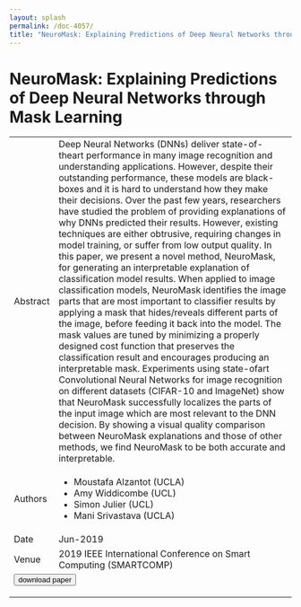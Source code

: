```yaml
---
layout: splash
permalink: /doc-4057/
title: "NeuroMask: Explaining Predictions of Deep Neural Networks through Mask Learning"
---
```


# NeuroMask: Explaining Predictions of Deep Neural Networks through Mask Learning

<table>
    <tbody>
    <tr>
        <td>Abstract</td>
        <td>Deep Neural Networks (DNNs) deliver state-of-theart performance in many image recognition and understanding applications. However, despite their outstanding performance, these models are black-boxes and it is hard to understand how they make their decisions. Over the past few years, researchers have studied the problem of providing explanations of why DNNs predicted their results. However, existing techniques are either obtrusive, requiring changes in model training, or suffer from low output quality. In this paper, we present a novel method, NeuroMask, for generating an interpretable explanation of classification model results. When applied to image classification models, NeuroMask identifies the image parts that are most important to classifier results by applying a mask that hides/reveals different parts of the image, before feeding it back into the model. The mask values are tuned by minimizing a properly designed cost function that preserves the classification result and encourages producing an interpretable mask. Experiments using state-ofart Convolutional Neural Networks for image recognition on different datasets (CIFAR-10 and ImageNet) show that NeuroMask successfully localizes the parts of the input image which are most relevant to the DNN decision. By showing a visual quality comparison between NeuroMask explanations and those of other methods, we find NeuroMask to be both accurate and interpretable.</td>
    </tr>
    <tr>
        <td>Authors</td>
        <td>
            <ul>
                <li>Moustafa Alzantot (UCLA)</li>
                <li>Amy Widdicombe (UCL)</li>
                <li>Simon Julier (UCL)</li>
                <li>Mani Srivastava (UCLA)</li>
            </ul>
        </td>
    </tr>
    <tr>
        <td>Date</td>
        <td>Jun-2019</td>
    </tr>
    <tr>
        <td>Venue</td>
        <td>2019 IEEE International Conference on Smart Computing (SMARTCOMP)</td>
    </tr>
        <tr>
            <td colspan="2">
                <form method="get" action="https://dais-ita.org/sites/default/files/3554.pdf">
                    <button type="submit">download paper</button>
                </form>
            </td>
        </tr>
    </tbody>
</table>
